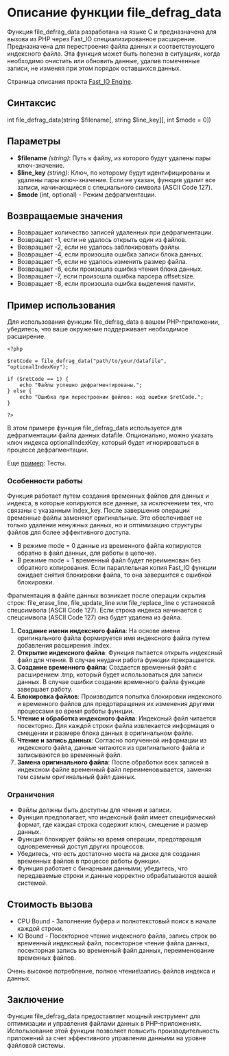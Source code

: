 # Описание функции file_defrag_data

Функция file_defrag_data разработана на языке C и предназначена для вызова из PHP через Fast_IO специализированное расширение. 
Предназначена для перестроения файла данных и соответствующего индексного файла. Эта функция может быть полезна в ситуациях, когда необходимо очистить или обновить данные, удалив помеченные записи, не изменяя при этом порядок оставшихся данных.


Страница описания прокта [Fast_IO Engine](https://github.com/commeta/fast_io).

## Синтаксис

int file_defrag_data(string $filename[, string $line_key][, int $mode = 0])


## Параметры

- **$filename** *(string)*: Путь к файлу, из которого будут удалены пары ключ-значение.
- **$line_key** *(string)*: Ключ, по которому будут идентифицированы и удалены пары ключ-значение. Если не указан, функция удалит все записи, начинающиеся с специального символа (ASCII Code 127).
- **$mode** (int, optional) - Режим дефрагментации.


## Возвращаемые значения

- Возвращает количество записей удаленных при дефрагментации.
- Возвращает -1, если не удалось открыть один из файлов.
- Возвращает -2, если не удалось заблокировать файлы.
- Возвращает -4, если произошла ошибка записи блока данных.
- Возвращает -5, если не удалось изменить размер файла.
- Возвращает -6, если произошла ошибка чтения блока данных.
- Возвращает -7, если произошла ошибка парсера offset:size.
- Возвращает -8, если произошла ошибка выделения памяти.



## Пример использования

Для использования функции file_defrag_data в вашем PHP-приложении, убедитесь, что ваше окружение поддерживает необходимое расширение.
```
<?php

$retCode = file_defrag_data("path/to/your/datafile", "optionalIndexKey");

if ($retCode == 1) {
    echo "Файлы успешно дефрагментированы.";
} else {
    echo "Ошибка при перестроении файлов: код ошибки $retCode.";
}

?>
```

В этом примере функция file_defrag_data используется для дефрагментации файла данных datafile. Опционально, можно указать ключ индекса optionalIndexKey, который будет игнорироваться в процессе дефрагментации.


Еще [пример](/test/readme.md): Тесты.

### Особенности работы

Функция работает путем создания временных файлов для данных и индекса, в которые копируются все данные, за исключением тех, что связаны с указанным index_key. После завершения операции временные файлы заменяют оригинальные. Это обеспечивает не только удаление ненужных данных, но и оптимизацию структуры файлов для более эффективного доступа.

- В режиме mode = 0 данные из временного файла копируются обратно в файл данных, для работы в цепочке.
- В режиме mode = 1 временный файл будет переименован без обратного копирования. Если параллельная копия Fast_IO функции ожидает снятия блокировки файла, то она завершится с ошибкой блокировки.

Фрагментация в файле данных возникает после операции скрытия строк: file_erase_line, file_update_line или file_replace_line с установкой спецсимвола (ASCII Code 127).
Если строка индекса начинается с спецсимвола (ASCII Code 127) она будет удалена из файла.


1. **Создание имени индексного файла**: На основе имени оригинального файла формируется имя индексного файла путем добавления расширения .index.
2. **Открытие индексного файла**: Функция пытается открыть индексный файл для чтения. В случае неудачи работа функции прекращается.
3. **Создание временного файла**: Создается временный файл с расширением .tmp, который будет использоваться для записи данных. В случае ошибки создания временного файла функция завершает работу.
4. **Блокировка файлов**: Производится попытка блокировки индексного и временного файлов для предотвращения их изменения другими процессами во время работы функции.
5. **Чтение и обработка индексного файла**: Индексный файл читается посекторно. Для каждой строки файла извлекается информация о смещении и размере блока данных в оригинальном файле.
6. **Чтение и запись данных**: Согласно полученной информации из индексного файла, данные читаются из оригинального файла и записываются во временный файл.
7. **Замена оригинального файла**: После обработки всех записей в индексном файле временный файл переименовывается, заменяя тем самым оригинальный файл данных.


### Ограничения

- Файлы должны быть доступны для чтения и записи.
- Функция предполагает, что индексный файл имеет специфический формат, где каждая строка содержит ключ, смещение и размер данных.
- Функция блокирует файлы на время операции, предотвращая одновременный доступ других процессов.
- Убедитесь, что есть достаточно места на диске для создания временных файлов в процессе работы функции.
- Функция работает с бинарными данными; убедитесь, что передаваемые строки и данные корректно обрабатываются вашей системой.

## Стоимость вызова

- CPU Bound - Заполнение буфера и полнотекстовый поиск в начале каждой строки.
- IO Bound - Посекторное чтение индексного файла, запись строк во временный индексный файл, посекторное чтение файла данных, посекторная запись во временный файл данных, переименование временных файлов.

Очень высокое потребление, полное чтение\запись файлов индекса и данных.

## Заключение

Функция file_defrag_data предоставляет мощный инструмент для оптимизации и управления файлами данных в PHP-приложениях. Использование этой функции позволяет повысить производительность приложений за счет эффективного управления данными на уровне файловой системы.
